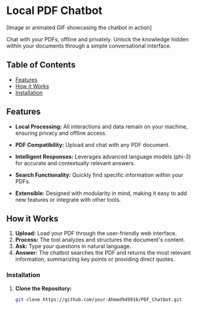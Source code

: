 # Local PDF Chatbot

[Image or animated GIF showcasing the chatbot in action]

Chat with your PDFs, offline and privately.  Unlock the knowledge hidden within your documents through a simple conversational interface.

## Table of Contents

* [Features](#features)
* [How it Works](#how-it-works)
* [Installation](#installation)

## Features

* **Local Processing:** All interactions and data remain on your machine, ensuring privacy and offline access.
* **PDF Compatibility:**  Upload and chat with any PDF document.
* **Intelligent Responses:**  Leverages advanced language models (phi-3) for accurate and contextually relevant answers.
* **Search Functionality:** Quickly find specific information within your PDFs.

* **Extensible:** Designed with modularity in mind, making it easy to add new features or integrate with other tools.

## How it Works

1. **Upload:**  Load your PDF through the user-friendly web interface.
2. **Process:** The tool analyzes and structures the document's content.
3. **Ask:** Type your questions in natural language.
4. **Answer:** The chatbot searches the PDF and returns the most relevant information, summarizing key points or providing direct quotes.


### Installation

1. **Clone the Repository:**
   ```bash
   git clone https://github.com/your-Ahmed949916/PDF_Chatbot.git
